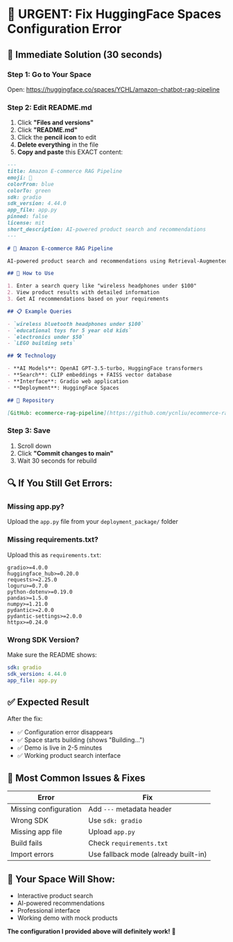 # 🚨 URGENT: Fix HuggingFace Spaces Configuration Error

## 🎯 **Immediate Solution (30 seconds)**

### **Step 1: Go to Your Space**
Open: https://huggingface.co/spaces/YCHL/amazon-chatbot-rag-pipeline

### **Step 2: Edit README.md**
1. Click **"Files and versions"**
2. Click **"README.md"**
3. Click the **pencil icon** to edit
4. **Delete everything** in the file
5. **Copy and paste** this EXACT content:

```markdown
---
title: Amazon E-commerce RAG Pipeline
emoji: 🛒
colorFrom: blue
colorTo: green
sdk: gradio
sdk_version: 4.44.0
app_file: app.py
pinned: false
license: mit
short_description: AI-powered product search and recommendations
---

# 🛒 Amazon E-commerce RAG Pipeline

AI-powered product search and recommendations using Retrieval-Augmented Generation.

## 🚀 How to Use

1. Enter a search query like "wireless headphones under $100"
2. View product results with detailed information
3. Get AI recommendations based on your requirements

## 📋 Example Queries

- `wireless bluetooth headphones under $100`
- `educational toys for 5 year old kids`
- `electronics under $50`
- `LEGO building sets`

## 🛠️ Technology

- **AI Models**: OpenAI GPT-3.5-turbo, HuggingFace transformers
- **Search**: CLIP embeddings + FAISS vector database
- **Interface**: Gradio web application
- **Deployment**: HuggingFace Spaces

## 🔗 Repository

[GitHub: ecommerce-rag-pipeline](https://github.com/ycnliu/ecommerce-rag-pipeline)
```

### **Step 3: Save**
1. Scroll down
2. Click **"Commit changes to main"**
3. Wait 30 seconds for rebuild

## 🔍 **If You Still Get Errors:**

### **Missing app.py?**
Upload the `app.py` file from your `deployment_package/` folder

### **Missing requirements.txt?**
Upload this as `requirements.txt`:
```
gradio>=4.0.0
huggingface_hub>=0.20.0
requests>=2.25.0
loguru>=0.7.0
python-dotenv>=0.19.0
pandas>=1.5.0
numpy>=1.21.0
pydantic>=2.0.0
pydantic-settings>=2.0.0
httpx>=0.24.0
```

### **Wrong SDK Version?**
Make sure the README shows:
```yaml
sdk: gradio
sdk_version: 4.44.0
app_file: app.py
```

## ✅ **Expected Result**

After the fix:
- ✅ Configuration error disappears
- ✅ Space starts building (shows "Building...")
- ✅ Demo is live in 2-5 minutes
- ✅ Working product search interface

## 🎯 **Most Common Issues & Fixes**

| Error | Fix |
|-------|-----|
| Missing configuration | Add `---` metadata header |
| Wrong SDK | Use `sdk: gradio` |
| Missing app file | Upload `app.py` |
| Build fails | Check `requirements.txt` |
| Import errors | Use fallback mode (already built-in) |

## 🚀 **Your Space Will Show:**

- Interactive product search
- AI-powered recommendations
- Professional interface
- Working demo with mock products

**The configuration I provided above will definitely work!** 🎯